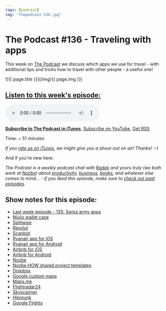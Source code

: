 ```yaml
---
tags: [podcast]
img: "thepodcast-136.jpg"
---
```


# The Podcast #136 - Traveling with apps

This week on [The Podcast][p] we discuss which apps we use for travel - with additional tips and tricks how to travel with other people - a useful one!

<!--More-->

![{{ page.title }}](/img/{{ page.img }})

## [Listen to this week's episode:][e]

<audio controls>
<source src="https://files.nozbe.com/podcast/136.mp3" type="audio/mpeg">
</audio>

**[Subscribe to The Podcast in iTunes][i]**, [Subscribe on YouTube][y], [Get RSS][rss]

Time: ~ 51 minutes

*If you [rate us on iTunes][i], we might give you a shout-out on air! Thanks! :-)*

And if you're new here:

*The Podcast is a weekly podcast chat with [Radek][r] and yours truly (we both work at [Nozbe][n]) about [productivity](/tag/productivity), [business](/tag/business), [books](/tag/books), and whatever else comes to mind… - if you liked this episode, make sure to [check out past episodes](/tag/podcast).*

## Show notes for this episode:

  * [Last week episode - 135: Swiss army apps](http://thepodcast.fm/episodes/135)
  * [Mujio wallet case](https://www.mujjo.com/cases/full-leather-wallet-case-for-iphone-x-black)
  * [Splitwise](https://www.splitwise.com/)
  * [Revolut](https://www.revolut.com/)
  * [Scanbot](https://scanbot.io/en/index.html)
  * [Ryanair app for iOS](https://itunes.apple.com/us/app/ryanair/id504270602?mt=8)
  * [Ryanair app for Android](https://play.google.com/store/apps/details?id=com.ryanair.cheapflights&hl=en)
  * [Airbnb for iOS](https://itunes.apple.com/gb/app/airbnb/id401626263?mt=8)
  * [Airbnb for Android](https://play.google.com/store/apps/details?id=com.airbnb.android&hl=en)
  * [Nozbe](https://nozbe.com/)
  * [Nozbe.HOW shared project templates](https://how.nozbe.com/)
  * [Dropbox](https://www.dropbox.com/)
  * [Google custom maps](https://www.google.com/maps/about/mymaps/)
  * [Maps.me](https://maps.me/)
  * [Flightradar24](https://www.flightradar24.com/)
  * [Skyscanner](https://www.skyscanner.pl/)
  * [Hipmunk](https://www.hipmunk.com/)
  * [Google Flights](https://www.google.com/flights/)

[y]: https://michael.gratis/thepodcastyt
[rss]: http://thepodcast.fm/episodes?format=RSS
[e]: http://thepodcast.fm/episodes/136

[p]: https://michael.gratis/thepodcastfm
[n]: https://michael.gratis/nozbe
[r]: https://michael.gratis/radex
[i]: https://michael.gratis/thepodcast
[o]: https://michael.gratis/ipadonly

